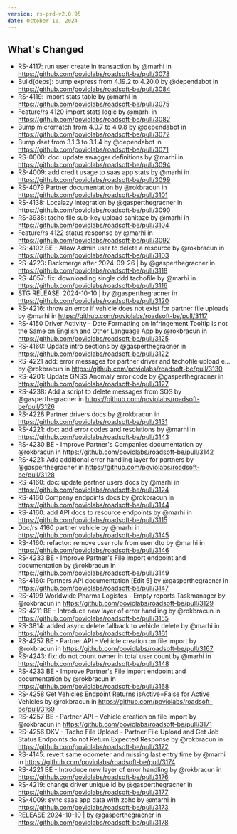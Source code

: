 ```yaml
---
version: rs-prd-v2.0.95
date: October 10, 2024
---
```


## What's Changed
* RS-4117: run user create in transaction by @marhi in https://github.com/poviolabs/roadsoft-be/pull/3078
* Build(deps): bump express from 4.19.2 to 4.20.0 by @dependabot in https://github.com/poviolabs/roadsoft-be/pull/3084
* RS-4119: import stats table by @marhi in https://github.com/poviolabs/roadsoft-be/pull/3075
* Feature/rs 4120 import stats logic by @marhi in https://github.com/poviolabs/roadsoft-be/pull/3082
* Bump micromatch from 4.0.7 to 4.0.8 by @dependabot in https://github.com/poviolabs/roadsoft-be/pull/3072
* Bump dset from 3.1.3 to 3.1.4 by @dependabot in https://github.com/poviolabs/roadsoft-be/pull/3071
* RS-0000: doc: update swagger definitions by @marhi in https://github.com/poviolabs/roadsoft-be/pull/3094
* RS-4009: add credit usage to saas app stats by @marhi in https://github.com/poviolabs/roadsoft-be/pull/3099
* RS-4079 Partner documentation by @rokbracun in https://github.com/poviolabs/roadsoft-be/pull/3101
* RS-4138: Localazy integration by @gasperthegracner in https://github.com/poviolabs/roadsoft-be/pull/3090
* RS-3938: tacho file sub-key upload sanitaze by @marhi in https://github.com/poviolabs/roadsoft-be/pull/3104
* Feature/rs 4122 status response by @marhi in https://github.com/poviolabs/roadsoft-be/pull/3092
* RS-4102 BE - Allow Admin user to delete a resource by @rokbracun in https://github.com/poviolabs/roadsoft-be/pull/3103
* RS-4223: Backmerge after 2024-09-26  | by @gasperthegracner in https://github.com/poviolabs/roadsoft-be/pull/3118
* RS-4057: fix: downloading single ddd tachofile by @marhi in https://github.com/poviolabs/roadsoft-be/pull/3116
* STG RELEASE: 2024-10-10 | by @gasperthegracner in https://github.com/poviolabs/roadsoft-be/pull/3120
* RS-4216: throw an error if vehicle does not exist for partner file uploads by @marhi in https://github.com/poviolabs/roadsoft-be/pull/3117
* RS-4150 Driver Activity - Date Formatting on Infringement Tooltip is not the Same on English and Other Language App by @rokbracun in https://github.com/poviolabs/roadsoft-be/pull/3125
* RS-4160: Update intro sections by @gasperthegracner in https://github.com/poviolabs/roadsoft-be/pull/3122
* RS-4221 add: error messages for partner driver and tachofile upload e… by @rokbracun in https://github.com/poviolabs/roadsoft-be/pull/3130
* RS-4201: Update GNSS Anomaly error code by @gasperthegracner in https://github.com/poviolabs/roadsoft-be/pull/3127
* RS-4238: Add a script to delete messages from SQS by @gasperthegracner in https://github.com/poviolabs/roadsoft-be/pull/3126
* RS-4228 Partner drivers docs by @rokbracun in https://github.com/poviolabs/roadsoft-be/pull/3131
* RS-4221: doc: add error codes and resolutions by @marhi in https://github.com/poviolabs/roadsoft-be/pull/3143
* RS-4230 BE - Improve Partner's Companies documentation by @rokbracun in https://github.com/poviolabs/roadsoft-be/pull/3142
* RS-4221: Add additional error handling layer for partners by @gasperthegracner in https://github.com/poviolabs/roadsoft-be/pull/3128
* RS-4160: doc: update partner users docs by @marhi in https://github.com/poviolabs/roadsoft-be/pull/3124
* RS-4160 Company endpoints docs by @rokbracun in https://github.com/poviolabs/roadsoft-be/pull/3144
* RS-4160: add API docs to resource endpoints by @marhi in https://github.com/poviolabs/roadsoft-be/pull/3115
* Doc/rs 4160 partner vehicle by @marhi in https://github.com/poviolabs/roadsoft-be/pull/3145
* RS-4160: refactor: remove user role from user dto by @marhi in https://github.com/poviolabs/roadsoft-be/pull/3146
* RS-4233 BE - Improve Partner's File import endpoint and documentation by @rokbracun in https://github.com/poviolabs/roadsoft-be/pull/3149
* RS-4160: Partners API documentation [Edit 5] by @gasperthegracner in https://github.com/poviolabs/roadsoft-be/pull/3147
* RS-4199 Worldwide Pharma Logistcs - Empty reports Taskmanager by @rokbracun in https://github.com/poviolabs/roadsoft-be/pull/3129
* RS-4211 BE - Introduce new layer of error handling by @rokbracun in https://github.com/poviolabs/roadsoft-be/pull/3155
* RS-3814: added async delete fallback to vehicle delete by @marhi in https://github.com/poviolabs/roadsoft-be/pull/3161
* RS-4257 BE - Partner API - Vehicle creation on file import by @rokbracun in https://github.com/poviolabs/roadsoft-be/pull/3167
* RS-4243: fix: do not count owner in total user count by @marhi in https://github.com/poviolabs/roadsoft-be/pull/3148
* RS-4233 BE - Improve Partner's File import endpoint and documentation by @rokbracun in https://github.com/poviolabs/roadsoft-be/pull/3168
* RS-4258 Get Vehicles Endpoint Returns isActive=False for Active Vehicles by @rokbracun in https://github.com/poviolabs/roadsoft-be/pull/3169
* RS-4257 BE - Partner API - Vehicle creation on file import by @rokbracun in https://github.com/poviolabs/roadsoft-be/pull/3171
* RS-4256 DKV - Tacho File Upload - Partner File Upload and Get Job Status Endpoints do not Return Expected Response by @rokbracun in https://github.com/poviolabs/roadsoft-be/pull/3172
* RS-4145: revert same odometer and missing last entry time by @marhi in https://github.com/poviolabs/roadsoft-be/pull/3174
* RS-4221 BE - Introduce new layer of error handling by @rokbracun in https://github.com/poviolabs/roadsoft-be/pull/3176
* RS-4219: change driver unique id by @gasperthegracner in https://github.com/poviolabs/roadsoft-be/pull/3177
* RS-4009: sync saas app data with zoho by @marhi in https://github.com/poviolabs/roadsoft-be/pull/3173
* RELEASE 2024-10-10 | by @gasperthegracner in https://github.com/poviolabs/roadsoft-be/pull/3178